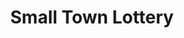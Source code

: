 ---
title: "Small Town Lottery"
url: /digos-city/small-town-lottery-santa-ana-street-3/
shop: lottery
---